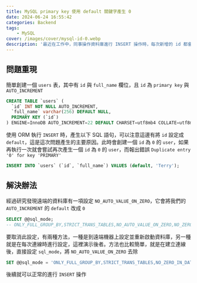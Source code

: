 ```yaml
---
title: MySQL primary key 使用 default 關鍵字產生 0
date: 2024-06-24 16:55:42
categories: Backend
tags:
    - MySQL
cover: /images/cover/mysql-id-0.webp
description: '最近在工作中，同事操作資料庫進行 INSERT 操作時，每次新增的 id 都會被設為 0。起初我們以為這是 ORM 的 Bug，因此決定更換另一款 ORM；然而，即使更換後問題依舊存在。這時我們開始懷疑並非 ORM 的問題。後來我在本地端進行測試時，一切都運行正常，但在使用遠端資料庫時，id 仍然被設置為 0。顯然，這是由於遠端資料庫的某些設定所導致的。本文將記錄我們如何解決這個問題。'
---
```


## 問題重現

簡單創建一個 `users` 表，其中有 `id` 與 `full_name` 欄位，且 `id` 為 `primary key` 與 `AUTO_INCREMENT`

```SQL
CREATE TABLE `users` (
  `id` INT NOT NULL AUTO_INCREMENT,
  `full_name` varchar(256) DEFAULT NULL,
  PRIMARY KEY (`id`)
) ENGINE=InnoDB AUTO_INCREMENT=22 DEFAULT CHARSET=utf8mb4 COLLATE=utf8mb4_0900_ai_ci;
```

使用 ORM 執行 `INSERT` 時，產生以下 SQL 語句，可以注意這邊有將 `id` 設定成 `default`，這是這次問題產生的主要原因。此時會創建一個 `id` 為 `0` 的 `user`，如果再執行一次就會嘗試再次產生一個 `id` 為 `0` 的 `user`，而報出錯誤 `Duplicate entry '0' for key 'PRIMARY'`

```SQL
INSERT INTO `users` (`id`, `full_name`) VALUES (default, 'Terry');
```

## 解決辦法

經過研究發現遠端的資料庫有一項設定 `NO_AUTO_VALUE_ON_ZERO`，它會將我們的 `AUTO_INCREMENT` 的 `default` 改成 `0`

```SQL
SELECT @@sql_mode;
-- ONLY_FULL_GROUP_BY,STRICT_TRANS_TABLES,NO_AUTO_VALUE_ON_ZERO,NO_ZERO_IN_DATE,NO_ZERO_DATE,ERROR_FOR_DIVISION_BY_ZERO,NO_ENGINE_SUBSTITUTION
```

要取消此設定，有兩種方法，一種是到遠端機器上設定並重新啟動資料庫，另一種就是在每次連線時進行設定，這裡演示後者。方法也比較簡單，就是在建立連線後，直接設定 `sql_mode`，將 `NO_AUTO_VALUE_ON_ZERO` 去除

```SQL
SET @@sql_mode = 'ONLY_FULL_GROUP_BY,STRICT_TRANS_TABLES,NO_ZERO_IN_DATE,NO_ZERO_DATE,ERROR_FOR_DIVISION_BY_ZERO,NO_ENGINE_SUBSTITUTION';
```

後續就可以正常的進行 `INSERT` 操作